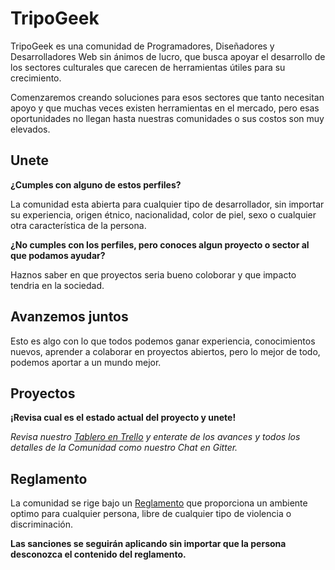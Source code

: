 # TripoGeek

TripoGeek es una comunidad de Programadores, Diseñadores y Desarrolladores Web sin ánimos de lucro, que busca apoyar el desarrollo de los sectores culturales que carecen de herramientas útiles para su crecimiento.

Comenzaremos creando soluciones para esos sectores que tanto necesitan apoyo y que muchas veces existen herramientas en el mercado, pero esas oportunidades no llegan hasta nuestras comunidades o sus costos son muy elevados.

## Unete

**¿Cumples con alguno de estos perfiles?**

La comunidad esta abierta para cualquier tipo de desarrollador, sin importar su experiencia, origen étnico, nacionalidad, color de piel, sexo o cualquier otra característica de la persona.  

**¿No cumples con los perfiles, pero conoces algun proyecto o sector al que podamos ayudar?**

Haznos saber en que proyectos seria bueno coloborar y que impacto tendria en la sociedad.

## Avanzemos juntos

Esto es algo con lo que todos podemos ganar experiencia, conocimientos nuevos, aprender a colaborar en proyectos abiertos, pero lo mejor de todo, podemos aportar a un mundo mejor.

## Proyectos

**¡Revisa cual es el estado actual del proyecto y unete!**

*Revisa nuestro [Tablero en Trello](https://trello.com/b/LiZalfuy/tripogeek) y enterate de los avances y todos los detalles de la Comunidad como nuestro Chat en Gitter.* 

## Reglamento

La comunidad se rige bajo un [Reglamento](https://github.com/AlexisNava/tripogeek/blob/master/REGULATIONS.md) que proporciona un ambiente optimo para cualquier persona, libre de cualquier tipo de violencia o discriminación.

**Las sanciones se seguirán aplicando sin importar que la persona desconozca el contenido del reglamento.**
